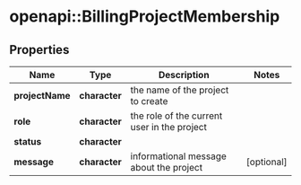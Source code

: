 # openapi::BillingProjectMembership


## Properties
Name | Type | Description | Notes
------------ | ------------- | ------------- | -------------
**projectName** | **character** | the name of the project to create | 
**role** | **character** | the role of the current user in the project | 
**status** | **character** |  | 
**message** | **character** | informational message about the project | [optional] 


